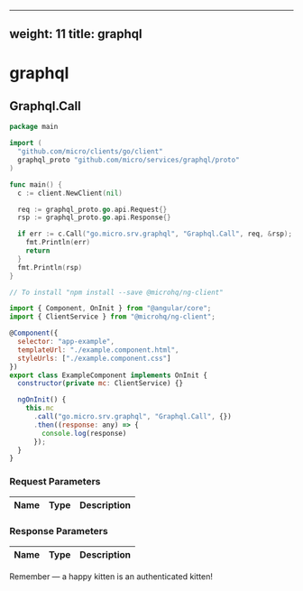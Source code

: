 
---
weight: 11
title: graphql
---

# graphql


## Graphql.Call

```go
package main

import (
  "github.com/micro/clients/go/client"
  graphql_proto "github.com/micro/services/graphql/proto"
)

func main() {
  c := client.NewClient(nil)

  req := graphql_proto.go.api.Request{}
  rsp := graphql_proto.go.api.Response{}

  if err := c.Call("go.micro.srv.graphql", "Graphql.Call", req, &rsp); err != nil {
    fmt.Println(err)
    return
  }
  fmt.Println(rsp)
}
```

```javascript
// To install "npm install --save @microhq/ng-client"

import { Component, OnInit } from "@angular/core";
import { ClientService } from "@microhq/ng-client";

@Component({
  selector: "app-example",
  templateUrl: "./example.component.html",
  styleUrls: ["./example.component.css"]
})
export class ExampleComponent implements OnInit {
  constructor(private mc: ClientService) {}

  ngOnInit() {
    this.mc
      .call("go.micro.srv.graphql", "Graphql.Call", {})
      .then((response: any) => {
        console.log(response)
      });
  }
}
```




### Request Parameters

Name |  Type | Description
--------- | --------- | ---------


### Response Parameters

Name |  Type | Description
--------- | --------- | ---------



<aside class="success">
Remember — a happy kitten is an authenticated kitten!
</aside>

